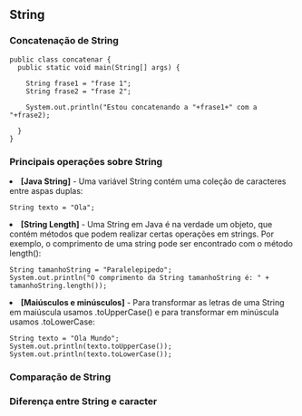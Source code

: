 <h2>String</h2>
  
  <h3>Concatenação de String</h3>
  
    public class concatenar {
      public static void main(String[] args) {

        String frase1 = "frase 1";
        String frase2 = "frase 2";

        System.out.println("Estou concatenando a "+frase1+" com a "+frase2);

      }
    }

  <h3>Principais operações sobre String</h3>

  <li><b>[Java String]</b> - Uma variável String contém uma coleção de caracteres entre aspas duplas:</li>
  
    String texto = "Ola";
    
  <li><b>[String Length]</b> - Uma String em Java é na verdade um objeto, que contém métodos que podem realizar certas operações em strings. Por exemplo, o               comprimento de uma string pode ser encontrado com o método length():</li>

    String tamanhoString = "Paralelepipedo";
    System.out.println("O comprimento da String tamanhoString é: " + tamanhoString.length());
    
  <li><b>[Maiúsculos e minúsculos]</b> - Para transformar as letras de uma String em maiúscula usamos .toUpperCase() e para transformar em minúscula usamos               .toLowerCase:</li>
  
    String texto = "Ola Mundo";
    System.out.println(texto.toUpperCase());
    System.out.println(texto.toLowerCase());
  
  <h3>Comparação de String</h3>
  
  <h3>Diferença entre String e caracter</h3>
